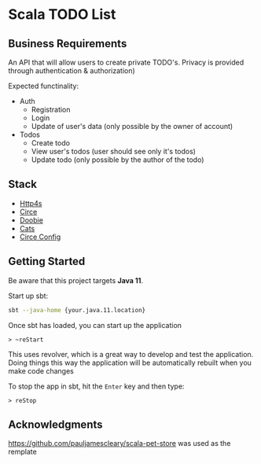 Scala TODO List
==============

## Business Requirements
An API that will allow users to create private TODO's.
Privacy is provided through authentication & authorization)

Expected functinality:
* Auth
  * Registration
  * Login
  * Update of user's data (only possible by the owner of account)  
* Todos
  * Create todo
  * View user's todos (user should see only it's todos)
  * Update todo (only possible by the author of the todo)

## Stack
- [Http4s](http://http4s.org/) 
- [Circe](https://circe.github.io/circe/)
- [Doobie](https://github.com/tpolecat/doobie)
- [Cats](https://typelevel.org/cats/) 
- [Circe Config](https://github.com/circe/circe-config)

## Getting Started

Be aware that this project targets **Java 11**.

Start up sbt:

```bash
sbt --java-home {your.java.11.location}
```

Once sbt has loaded, you can start up the application

```sbtshell
> ~reStart
```

This uses revolver, which is a great way to develop and test the application.  Doing things this way the application
will be automatically rebuilt when you make code changes

To stop the app in sbt, hit the `Enter` key and then type:

```sbtshell
> reStop
```

## Acknowledgments

https://github.com/pauljamescleary/scala-pet-store was used as the remplate